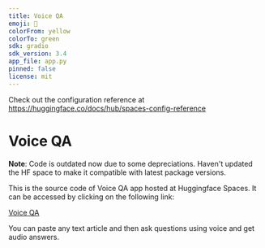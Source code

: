```yaml
---
title: Voice QA
emoji: 🐠
colorFrom: yellow
colorTo: green
sdk: gradio
sdk_version: 3.4
app_file: app.py
pinned: false
license: mit
---
```


Check out the configuration reference at https://huggingface.co/docs/hub/spaces-config-reference



# Voice QA

**Note**: Code is outdated now due to some depreciations. Haven't updated the HF space to make it compatible with latest package versions.

This is the source code of Voice QA app hosted at Huggingface Spaces. It can be accessed by clicking on the following link:

[Voice QA](https://huggingface.co/spaces/jayesh95/Voice-QA)

You can paste any text article and then ask questions using voice and get audio answers.
